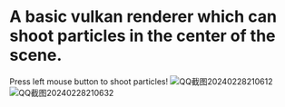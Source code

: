 # A basic vulkan renderer which can shoot particles in the center of the scene.
Press left mouse button to shoot particles!
![QQ截图20240228210612](https://github.com/crystalline02/MyVulkanRenderer/assets/45896894/ea4ae0cf-9cab-471e-b5dd-3bb5ac2c35e9)
![QQ截图20240228210632](https://github.com/crystalline02/MyVulkanRenderer/assets/45896894/a550f5e3-9b5f-422d-a4ed-98d19a95a5f4)
